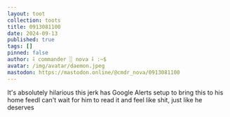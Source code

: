 ```yaml
---
layout: toot
collection: toots
title: 0913081100
date: 2024-09-13
published: true
tags: []
pinned: false
author: ⸸ commander ░ nova ⸸ :~$
avatar: /img/avatar/daemon.jpeg
mastodon: https://mastodon.online/@cmdr_nova/0913081100
---
```


It's absolutely hilarious this jerk has Google Alerts setup to bring this to his home feedI can't wait for him to read it and feel like shit, just like he deserves
